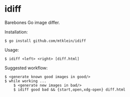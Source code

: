 idiff
=====

Barebones Go image differ.

Installation:

    $ go install github.com/mtklein/idiff

Usage:

    $ idiff <left> <right> [diff.html]

Suggested workflow:

    $ <generate known good images in good/>
    $ while working ...
        $ <generate new images in bad/>
        $ idiff good bad && {start,open,xdg-open} diff.html
